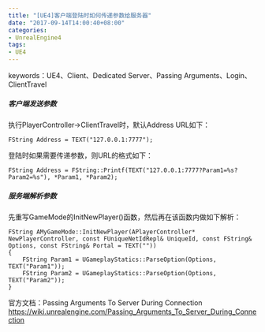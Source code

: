 ```yaml
---
title: "[UE4]客户端登陆时如何传递参数给服务器"
date: "2017-09-14T14:00:40+08:00"
categories:
- UnrealEngine4
tags:
- UE4
---
```


keywords：UE4、Client、Dedicated Server、Passing Arguments、Login、ClientTravel

##### 客户端发送参数
执行PlayerController->ClientTravel时，默认Address URL如下：

    FString Address = TEXT("127.0.0.1:7777");

登陆时如果需要传递参数，则URL的格式如下：

    FString Address = FString::Printf(TEXT("127.0.0.1:7777?Param1=%s?Param2=%s"), *Param1, *Param2);

##### 服务端解析参数

先重写GameMode的InitNewPlayer()函数，然后再在该函数内做如下解析：

    FString AMyGameMode::InitNewPlayer(APlayerController* NewPlayerController, const FUniqueNetIdRepl& UniqueId, const FString& Options, const FString& Portal = TEXT(""))
    {
        FString Param1 = UGameplayStatics::ParseOption(Options, TEXT("Param1"));
        FString Param2 = UGameplayStatics::ParseOption(Options, TEXT("Param2"));
    }

官方文档：Passing Arguments To Server During Connection  
https://wiki.unrealengine.com/Passing_Arguments_To_Server_During_Connection